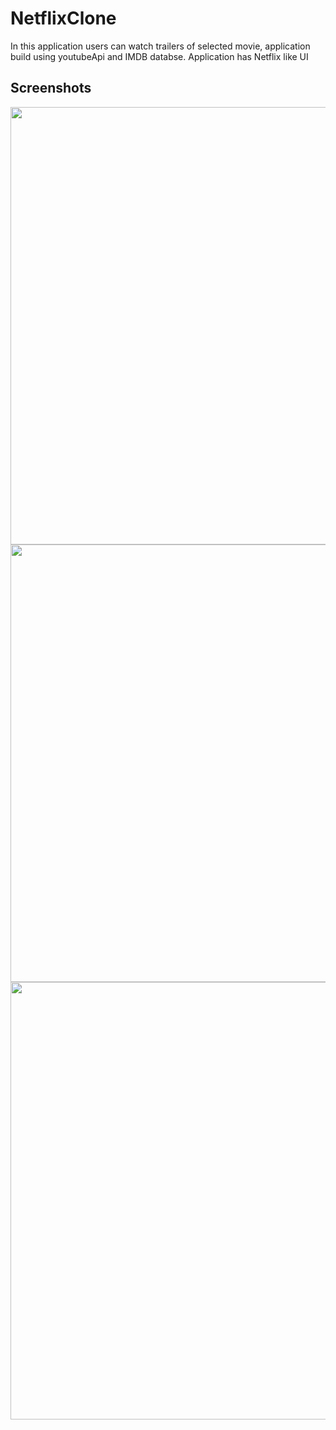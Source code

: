 # NetflixClone

In this application users can watch trailers of selected movie, application build using youtubeApi and IMDB databse.
Application has Netflix like UI 

## Screenshots 

<img src = "https://github.com/OneStep55/NetflixClone/assets/62651026/767adb23-1a4b-477a-9f49-0b0a529ec722" height = 700>

<img src = "https://github.com/OneStep55/NetflixClone/assets/62651026/c32aa680-6ba5-435a-8d12-797a7db299ba" height = 700>
<img src = "https://github.com/OneStep55/NetflixClone/assets/62651026/66e6fc58-6e7b-443c-b62c-e620fe84abc3" height = 700>
